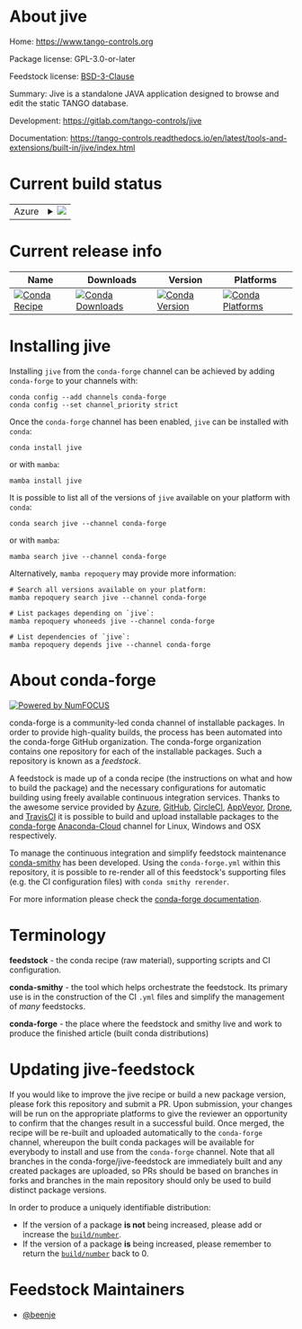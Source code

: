 About jive
==========

Home: https://www.tango-controls.org

Package license: GPL-3.0-or-later

Feedstock license: [BSD-3-Clause](https://github.com/conda-forge/jive-feedstock/blob/main/LICENSE.txt)

Summary: Jive is a standalone JAVA application designed to browse and edit the static TANGO database.

Development: https://gitlab.com/tango-controls/jive

Documentation: https://tango-controls.readthedocs.io/en/latest/tools-and-extensions/built-in/jive/index.html

Current build status
====================


<table>
    
  <tr>
    <td>Azure</td>
    <td>
      <details>
        <summary>
          <a href="https://dev.azure.com/conda-forge/feedstock-builds/_build/latest?definitionId=17721&branchName=main">
            <img src="https://dev.azure.com/conda-forge/feedstock-builds/_apis/build/status/jive-feedstock?branchName=main">
          </a>
        </summary>
        <table>
          <thead><tr><th>Variant</th><th>Status</th></tr></thead>
          <tbody><tr>
              <td>linux_64</td>
              <td>
                <a href="https://dev.azure.com/conda-forge/feedstock-builds/_build/latest?definitionId=17721&branchName=main">
                  <img src="https://dev.azure.com/conda-forge/feedstock-builds/_apis/build/status/jive-feedstock?branchName=main&jobName=linux&configuration=linux%20linux_64_" alt="variant">
                </a>
              </td>
            </tr><tr>
              <td>osx_64</td>
              <td>
                <a href="https://dev.azure.com/conda-forge/feedstock-builds/_build/latest?definitionId=17721&branchName=main">
                  <img src="https://dev.azure.com/conda-forge/feedstock-builds/_apis/build/status/jive-feedstock?branchName=main&jobName=osx&configuration=osx%20osx_64_" alt="variant">
                </a>
              </td>
            </tr><tr>
              <td>win_64</td>
              <td>
                <a href="https://dev.azure.com/conda-forge/feedstock-builds/_build/latest?definitionId=17721&branchName=main">
                  <img src="https://dev.azure.com/conda-forge/feedstock-builds/_apis/build/status/jive-feedstock?branchName=main&jobName=win&configuration=win%20win_64_" alt="variant">
                </a>
              </td>
            </tr>
          </tbody>
        </table>
      </details>
    </td>
  </tr>
</table>

Current release info
====================

| Name | Downloads | Version | Platforms |
| --- | --- | --- | --- |
| [![Conda Recipe](https://img.shields.io/badge/recipe-jive-green.svg)](https://anaconda.org/conda-forge/jive) | [![Conda Downloads](https://img.shields.io/conda/dn/conda-forge/jive.svg)](https://anaconda.org/conda-forge/jive) | [![Conda Version](https://img.shields.io/conda/vn/conda-forge/jive.svg)](https://anaconda.org/conda-forge/jive) | [![Conda Platforms](https://img.shields.io/conda/pn/conda-forge/jive.svg)](https://anaconda.org/conda-forge/jive) |

Installing jive
===============

Installing `jive` from the `conda-forge` channel can be achieved by adding `conda-forge` to your channels with:

```
conda config --add channels conda-forge
conda config --set channel_priority strict
```

Once the `conda-forge` channel has been enabled, `jive` can be installed with `conda`:

```
conda install jive
```

or with `mamba`:

```
mamba install jive
```

It is possible to list all of the versions of `jive` available on your platform with `conda`:

```
conda search jive --channel conda-forge
```

or with `mamba`:

```
mamba search jive --channel conda-forge
```

Alternatively, `mamba repoquery` may provide more information:

```
# Search all versions available on your platform:
mamba repoquery search jive --channel conda-forge

# List packages depending on `jive`:
mamba repoquery whoneeds jive --channel conda-forge

# List dependencies of `jive`:
mamba repoquery depends jive --channel conda-forge
```


About conda-forge
=================

[![Powered by
NumFOCUS](https://img.shields.io/badge/powered%20by-NumFOCUS-orange.svg?style=flat&colorA=E1523D&colorB=007D8A)](https://numfocus.org)

conda-forge is a community-led conda channel of installable packages.
In order to provide high-quality builds, the process has been automated into the
conda-forge GitHub organization. The conda-forge organization contains one repository
for each of the installable packages. Such a repository is known as a *feedstock*.

A feedstock is made up of a conda recipe (the instructions on what and how to build
the package) and the necessary configurations for automatic building using freely
available continuous integration services. Thanks to the awesome service provided by
[Azure](https://azure.microsoft.com/en-us/services/devops/), [GitHub](https://github.com/),
[CircleCI](https://circleci.com/), [AppVeyor](https://www.appveyor.com/),
[Drone](https://cloud.drone.io/welcome), and [TravisCI](https://travis-ci.com/)
it is possible to build and upload installable packages to the
[conda-forge](https://anaconda.org/conda-forge) [Anaconda-Cloud](https://anaconda.org/)
channel for Linux, Windows and OSX respectively.

To manage the continuous integration and simplify feedstock maintenance
[conda-smithy](https://github.com/conda-forge/conda-smithy) has been developed.
Using the ``conda-forge.yml`` within this repository, it is possible to re-render all of
this feedstock's supporting files (e.g. the CI configuration files) with ``conda smithy rerender``.

For more information please check the [conda-forge documentation](https://conda-forge.org/docs/).

Terminology
===========

**feedstock** - the conda recipe (raw material), supporting scripts and CI configuration.

**conda-smithy** - the tool which helps orchestrate the feedstock.
                   Its primary use is in the construction of the CI ``.yml`` files
                   and simplify the management of *many* feedstocks.

**conda-forge** - the place where the feedstock and smithy live and work to
                  produce the finished article (built conda distributions)


Updating jive-feedstock
=======================

If you would like to improve the jive recipe or build a new
package version, please fork this repository and submit a PR. Upon submission,
your changes will be run on the appropriate platforms to give the reviewer an
opportunity to confirm that the changes result in a successful build. Once
merged, the recipe will be re-built and uploaded automatically to the
`conda-forge` channel, whereupon the built conda packages will be available for
everybody to install and use from the `conda-forge` channel.
Note that all branches in the conda-forge/jive-feedstock are
immediately built and any created packages are uploaded, so PRs should be based
on branches in forks and branches in the main repository should only be used to
build distinct package versions.

In order to produce a uniquely identifiable distribution:
 * If the version of a package **is not** being increased, please add or increase
   the [``build/number``](https://docs.conda.io/projects/conda-build/en/latest/resources/define-metadata.html#build-number-and-string).
 * If the version of a package **is** being increased, please remember to return
   the [``build/number``](https://docs.conda.io/projects/conda-build/en/latest/resources/define-metadata.html#build-number-and-string)
   back to 0.

Feedstock Maintainers
=====================

* [@beenje](https://github.com/beenje/)

